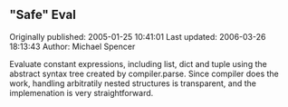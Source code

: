 ## "Safe" Eval

Originally published: 2005-01-25 10:41:01
Last updated: 2006-03-26 18:13:43
Author: Michael Spencer

Evaluate constant expressions, including list, dict and tuple using the abstract syntax tree created by compiler.parse. Since compiler does the work, handling arbitratily nested structures is transparent, and the implemenation is very straightforward.
